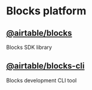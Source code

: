 # Blocks platform

## [@airtable/blocks](./packages/sdk)

Blocks SDK library

## [@airtable/blocks-cli](./packages/cli)

Blocks development CLI tool
